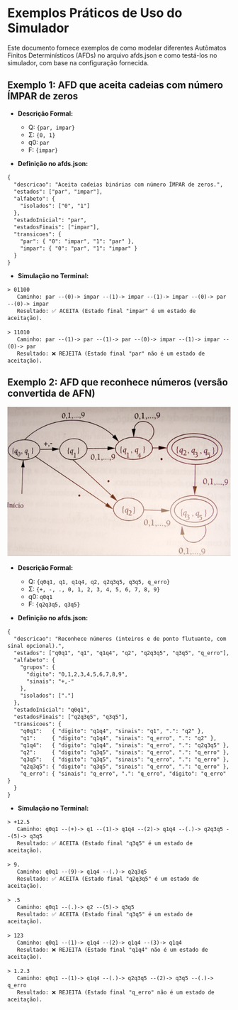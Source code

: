 # Exemplos Práticos de Uso do Simulador
Este documento fornece exemplos de como modelar diferentes Autômatos Finitos Determinísticos (AFDs) no arquivo afds.json e como testá-los no simulador, com base na configuração fornecida.

## Exemplo 1: AFD que aceita cadeias com número ÍMPAR de zeros
- **Descrição Formal:**
  - Q: ```{par, impar}```
  - Σ: ```{0, 1}```
  - q0: ```par```
  - F: ```{impar}```

- **Definição no afds.json:**
 
```
{
  "descricao": "Aceita cadeias binárias com número ÍMPAR de zeros.",
  "estados": ["par", "impar"],
  "alfabeto": {
    "isolados": ["0", "1"]
  },
  "estadoInicial": "par",
  "estadosFinais": ["impar"],
  "transicoes": {
    "par": { "0": "impar", "1": "par" },
    "impar": { "0": "par", "1": "impar" }
  }
}
```

- **Simulação no Terminal:**
```
> 01100
   Caminho: par --(0)-> impar --(1)-> impar --(1)-> impar --(0)-> par --(0)-> impar
   Resultado: ✅ ACEITA (Estado final "impar" é um estado de aceitação).

> 11010
   Caminho: par --(1)-> par --(1)-> par --(0)-> impar --(1)-> impar --(0)-> par
   Resultado: ❌ REJEITA (Estado final "par" não é um estado de aceitação).
```

## Exemplo 2: AFD que reconhece números (versão convertida de AFN)
![AFD](./afd.png)

- **Descrição Formal:**
  - Q: ```{q0q1, q1, q1q4, q2, q2q3q5, q3q5, q_erro}```
  - Σ: ```{+, -, ., 0, 1, 2, 3, 4, 5, 6, 7, 8, 9}```
  - q0: ```q0q1```
  - F: ```{q2q3q5, q3q5}```

- **Definição no afds.json:**
 
```
{
  "descricao": "Reconhece números (inteiros e de ponto flutuante, com sinal opcional).",
  "estados": ["q0q1", "q1", "q1q4", "q2", "q2q3q5", "q3q5", "q_erro"],
  "alfabeto": {
    "grupos": {
      "digito": "0,1,2,3,4,5,6,7,8,9",
      "sinais": "+,-"
    },
    "isolados": ["."]
  },
  "estadoInicial": "q0q1",
  "estadosFinais": ["q2q3q5", "q3q5"],
  "transicoes": {
    "q0q1":   { "digito": "q1q4", "sinais": "q1", ".": "q2" },
    "q1":     { "digito": "q1q4", "sinais": "q_erro", ".": "q2" },
    "q1q4":   { "digito": "q1q4", "sinais": "q_erro", ".": "q2q3q5" },
    "q2":     { "digito": "q3q5", "sinais": "q_erro", ".": "q_erro" },
    "q3q5":   { "digito": "q3q5", "sinais": "q_erro", ".": "q_erro" },
    "q2q3q5": { "digito": "q3q5", "sinais": "q_erro", ".": "q_erro" },
    "q_erro": { "sinais": "q_erro", ".": "q_erro", "digito": "q_erro" }
  }
}
```

- **Simulação no Terminal:**
```
> +12.5
   Caminho: q0q1 --(+)-> q1 --(1)-> q1q4 --(2)-> q1q4 --(.)-> q2q3q5 --(5)-> q3q5
   Resultado: ✅ ACEITA (Estado final "q3q5" é um estado de aceitação).

> 9.
   Caminho: q0q1 --(9)-> q1q4 --(.)-> q2q3q5
   Resultado: ✅ ACEITA (Estado final "q2q3q5" é um estado de aceitação).

> .5
   Caminho: q0q1 --(.)-> q2 --(5)-> q3q5
   Resultado: ✅ ACEITA (Estado final "q3q5" é um estado de aceitação).

> 123
   Caminho: q0q1 --(1)-> q1q4 --(2)-> q1q4 --(3)-> q1q4
   Resultado: ❌ REJEITA (Estado final "q1q4" não é um estado de aceitação).

> 1.2.3
   Caminho: q0q1 --(1)-> q1q4 --(.)-> q2q3q5 --(2)-> q3q5 --(.)-> q_erro
   Resultado: ❌ REJEITA (Estado final "q_erro" não é um estado de aceitação).
```
